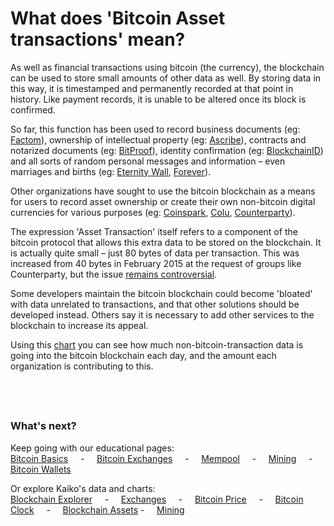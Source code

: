 # What does 'Bitcoin Asset transactions' mean? #

As well as financial transactions using bitcoin (the currency), the blockchain can be used to store small amounts of other data as well. By storing data in this way, it is timestamped and permanently recorded at that point in history. Like payment records, it is unable to be altered once its block is confirmed.

So far, this function has been used to record business documents (eg: [Factom](http://factom.org/)), ownership of intellectual property (eg: [Ascribe](https://www.ascribe.io/ )), contracts and notarized documents (eg: [BitProof](https://bitproof.io/)), identity confirmation (eg: [BlockchainID](https://github.com/okTurtles/blockchainid)) and all sorts of random personal messages and information – even marriages and births (eg: [Eternity Wall](http://eternitywall.it/), [Forever](https://forever.btcc.com/)).

Other organizations have sought to use the bitcoin blockchain as a means for users to record asset ownership or create their own non-bitcoin digital currencies for various purposes (eg: [Coinspark](http://coinspark.org/), [Colu](https://www.colu.co/), [Counterparty](http://counterparty.io/)).

The expression 'Asset Transaction' itself refers to a component of the bitcoin protocol that allows this extra data to be stored on the blockchain. It is actually quite small – just 80 bytes of data per transaction. This was increased from 40 bytes in February 2015 at the request of groups like Counterparty, but the issue [remains controversial](http://www.coindesk.com/developers-battle-bitcoin-block-chain/).

Some developers maintain the bitcoin blockchain could become 'bloated' with data unrelated to transactions, and that other solutions should be developed instead. Others say it is necessary to add other services to the blockchain to increase its appeal.

Using this [chart](https://www.kaiko.com/assets) you can see how much non-bitcoin-transaction data is going into the bitcoin blockchain each day, and the amount each organization is contributing to this.

## &nbsp;

### What's next?

Keep going with our educational pages:
<br>
<a href='/learn/bitcoin-basics'>Bitcoin Basics</a>  &nbsp; &nbsp; -  &nbsp; &nbsp; <a href='/learn/exchanges'>Bitcoin Exchanges</a>  &nbsp; &nbsp; -  &nbsp; &nbsp; <a href='/learn/mempool'>Mempool</a> &nbsp; &nbsp; - &nbsp; &nbsp; <a href='/learn/mining-blockchain'>Mining</a>  &nbsp; &nbsp; -  &nbsp; &nbsp; <a href='/learn/wallets'>Bitcoin Wallets</a>

Or explore Kaiko's data and charts:
<br>
<a href='/blockchain'>Blockchain Explorer</a>  &nbsp; &nbsp; -  &nbsp; &nbsp; <a href='/exchanges/prices'>Exchanges</a> &nbsp; &nbsp;  - &nbsp; &nbsp; <a href='/bitcoin-price'>Bitcoin Price</a> &nbsp; &nbsp; - &nbsp; &nbsp; <a href='/bitcoin-clock'>Bitcoin Clock</a> &nbsp; &nbsp; - &nbsp; &nbsp; <a href='/assets'>Blockchain Assets</a> - &nbsp; &nbsp; <a href='/mining'>Mining</a>
